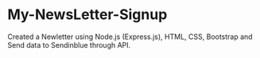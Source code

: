 # My-NewsLetter-Signup
Created a Newletter using Node.js (Express.js), HTML, CSS, Bootstrap and Send data to Sendinblue through API.
